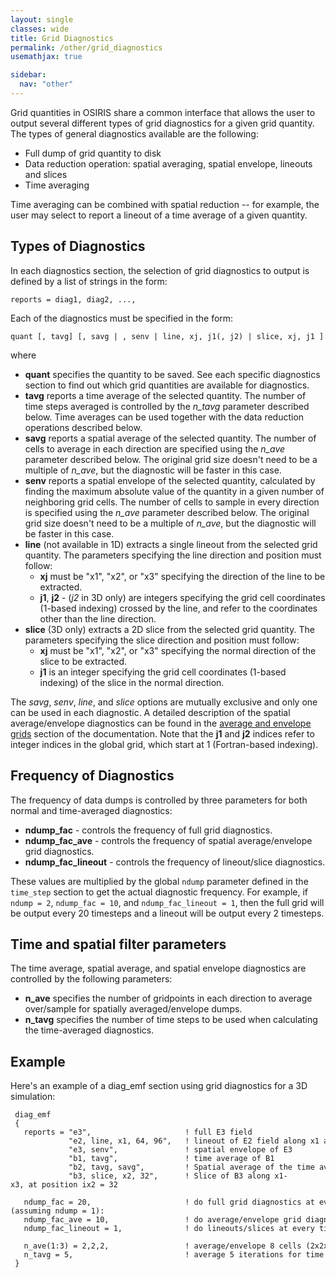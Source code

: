```yaml
---
layout: single
classes: wide
title: Grid Diagnostics
permalink: /other/grid_diagnostics
usemathjax: true

sidebar:
  nav: "other"
---
```


Grid quantities in OSIRIS share a common interface that allows the user to output several different types of grid diagnostics for a given grid quantity. The types of general diagnostics available are the following:

- Full dump of grid quantity to disk
- Data reduction operation: spatial averaging, spatial envelope,
  lineouts and slices
- Time averaging

Time averaging can be combined with spatial reduction -- for example, the user may select to report a lineout of a time average of a given quantity.

## Types of Diagnostics

In each diagnostics section, the selection of grid diagnostics to output is defined by a list of strings in the form:

`reports = diag1, diag2, ...,`

Each of the diagnostics must be specified in the form:

`quant [, tavg] [, savg | , senv | line, xj, j1(, j2) | slice, xj, j1 ]`

where

- **quant** specifies the quantity to be saved. See each specific diagnostics section to find out which grid quantities are available for diagnostics.
- **tavg** reports a time average of the selected quantity. The number of time steps averaged is controlled by the *n_tavg* parameter described below. Time averages can be used together with the data reduction operations described below.
- **savg** reports a spatial average of the selected quantity. The number of cells to average in each direction are specified using the *n_ave* parameter described below. The original grid size doesn't need to be a multiple of *n_ave*, but the diagnostic will be faster in this case.
- **senv** reports a spatial envelope of the selected quantity, calculated by finding the maximum absolute value of the quantity in a given number of neighboring grid cells. The number of cells to sample in every direction is specified using the *n_ave* parameter described below. The original grid size doesn't need to be a multiple of *n_ave*, but the diagnostic will be faster in this case.
- **line** (not available in 1D) extracts a single lineout from the selected grid quantity. The parameters specifying the line direction and position must follow:
  - **xj** must be "x1", "x2", or "x3" specifying the direction of the line to be extracted.
  - **j1**, **j2** - (*j2* in 3D only) are integers specifying the grid cell coordinates (1-based indexing) crossed by the line, and refer to the coordinates other than the line direction.
- **slice** (3D only) extracts a 2D slice from the selected grid quantity. The parameters specifying the slice direction and position must follow:
  - **xj** must be "x1", "x2", or "x3" specifying the normal direction of the slice to be extracted.
  - **j1** is an integer specifying the grid cell coordinates (1-based indexing) of the slice in the normal direction.

The *savg*, *senv*, *line*, and *slice* options are mutually exclusive and only one can be used in each diagnostic. A detailed description of the spatial average/envelope diagnostics can be found in the [average and envelope grids](average_envelope)
section of the documentation.  Note that the **j1** and **j2** indices refer to integer indices in the global grid, which start at 1 (Fortran-based indexing).

## Frequency of Diagnostics

The frequency of data dumps is controlled by three parameters for both normal and time-averaged diagnostics:

- **ndump_fac** - controls the frequency of full grid diagnostics.
- **ndump_fac_ave** - controls the frequency of spatial average/envelope grid diagnostics.
- **ndump_fac_lineout** - controls the frequency of lineout/slice diagnostics.

These values are multiplied by the global `ndump` parameter defined in the `time_step` section to get the actual diagnostic frequency. For example, if `ndump = 2`, `ndump_fac = 10`, and `ndump_fac_lineout = 1`, then the full grid will be output every 20 timesteps and a lineout will be output every 2 timesteps.

## Time and spatial filter parameters

The time average, spatial average, and spatial envelope diagnostics are controlled by the following parameters:

- **n_ave** specifies the number of gridpoints in each direction to average over/sample for spatially averaged/envelope dumps.
- **n_tavg** specifies the number of time steps to be used when calculating the time-averaged diagnostics.

## Example

Here's an example of a diag_emf section using grid diagnostics for a 3D simulation:

```text
 diag_emf 
 {
   reports = "e3",                     ! full E3 field
             "e2, line, x1, 64, 96",   ! lineout of E2 field along x1 at postion ix2 = 64, ix3 = 96
             "e3, senv",               ! spatial envelope of E3 
             "b1, tavg",               ! time average of B1
             "b2, tavg, savg",         ! Spatial average of the time average of B2
             "b3, slice, x2, 32",      ! Slice of B3 along x1-x3, at position ix2 = 32
      
   ndump_fac = 20,                     ! do full grid diagnostics at every 20 timesteps (assuming ndump = 1): 
   ndump_fac_ave = 10,                 ! do average/envelope grid diagnostics at every 10 timesteps
   ndump_fac_lineout = 1,              ! do lineouts/slices at every timestep
    
   n_ave(1:3) = 2,2,2,                 ! average/envelope 8 cells (2x2x2)
   n_tavg = 5,                         ! average 5 iterations for time averaged diagnostics 
 }
```
